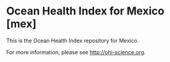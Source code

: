 # Ocean Health Index for Mexico [mex]

This is the Ocean Health Index repository for Mexico. 

For more information, please see http://ohi-science.org.
